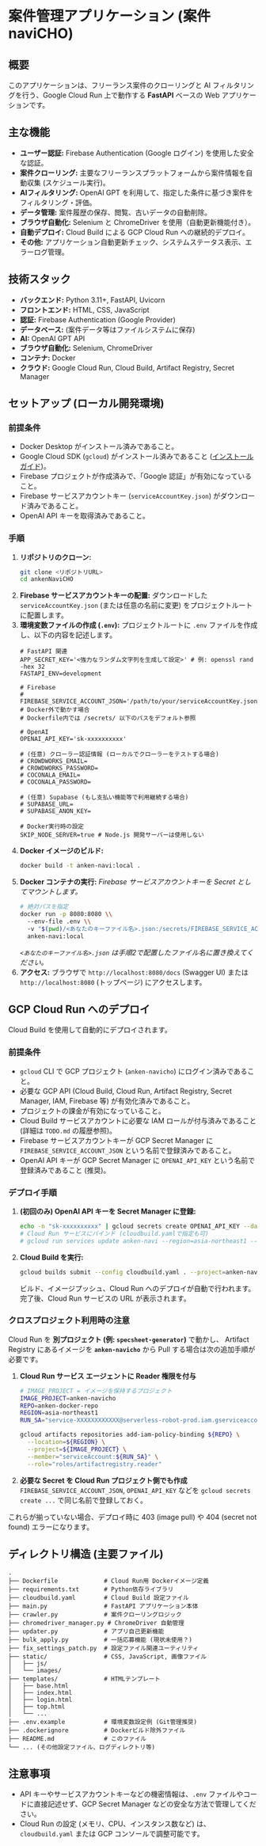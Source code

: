 # 案件管理アプリケーション (案件naviCHO)

## 概要
このアプリケーションは、フリーランス案件のクローリングと AI フィルタリングを行う、Google Cloud Run 上で動作する **FastAPI** ベースの Web アプリケーションです。

## 主な機能

*   **ユーザー認証:** Firebase Authentication (Google ログイン) を使用した安全な認証。
*   **案件クローリング:** 主要なフリーランスプラットフォームから案件情報を自動収集 (スケジュール実行)。
*   **AIフィルタリング:** OpenAI GPT を利用して、指定した条件に基づき案件をフィルタリング・評価。
*   **データ管理:** 案件履歴の保存、閲覧、古いデータの自動削除。
*   **ブラウザ自動化:** Selenium と ChromeDriver を使用（自動更新機能付き）。
*   **自動デプロイ:** Cloud Build による GCP Cloud Run への継続的デプロイ。
*   **その他:** アプリケーション自動更新チェック、システムステータス表示、エラーログ管理。

## 技術スタック

*   **バックエンド:** Python 3.11+, FastAPI, Uvicorn
*   **フロントエンド:** HTML, CSS, JavaScript
*   **認証:** Firebase Authentication (Google Provider)
*   **データベース:** (案件データ等はファイルシステムに保存)
*   **AI:** OpenAI GPT API
*   **ブラウザ自動化:** Selenium, ChromeDriver
*   **コンテナ:** Docker
*   **クラウド:** Google Cloud Run, Cloud Build, Artifact Registry, Secret Manager

## セットアップ (ローカル開発環境)

### 前提条件
*   Docker Desktop がインストール済みであること。
*   Google Cloud SDK (`gcloud`) がインストール済みであること ([インストールガイド](https://cloud.google.com/sdk/docs/install))。
*   Firebase プロジェクトが作成済みで、「Google 認証」が有効になっていること。
*   Firebase サービスアカウントキー (`serviceAccountKey.json`) がダウンロード済みであること。
*   OpenAI API キーを取得済みであること。

### 手順
1.  **リポジトリのクローン:**
    ```bash
    git clone <リポジトリURL>
    cd ankenNaviCHO
    ```
2.  **Firebase サービスアカウントキーの配置:**
    ダウンロードした `serviceAccountKey.json` (または任意の名前に変更) をプロジェクトルートに配置します。
3.  **環境変数ファイルの作成 (`.env`):**
    プロジェクトルートに `.env` ファイルを作成し、以下の内容を記述します。
    ```dotenv
    # FastAPI 関連
    APP_SECRET_KEY='<強力なランダム文字列を生成して設定>' # 例: openssl rand -hex 32
    FASTAPI_ENV=development

    # Firebase
    # FIREBASE_SERVICE_ACCOUNT_JSON='/path/to/your/serviceAccountKey.json' # Docker外で動かす場合
    # Dockerfile内では /secrets/ 以下のパスをデフォルト参照

    # OpenAI
    OPENAI_API_KEY='sk-xxxxxxxxxx'

    # (任意) クローラー認証情報 (ローカルでクローラーをテストする場合)
    # CROWDWORKS_EMAIL=
    # CROWDWORKS_PASSWORD=
    # COCONALA_EMAIL=
    # COCONALA_PASSWORD=

    # (任意) Supabase (もし支払い機能等で利用継続する場合)
    # SUPABASE_URL=
    # SUPABASE_ANON_KEY=

    # Docker実行時の設定
    SKIP_NODE_SERVER=true # Node.js 開発サーバーは使用しない
    ```
4.  **Docker イメージのビルド:**
    ```bash
    docker build -t anken-navi:local .
    ```
5.  **Docker コンテナの実行:**
    *Firebase サービスアカウントキーを Secret としてマウントします。*
    ```bash
    # 絶対パスを指定
    docker run -p 8080:8080 \\
      --env-file .env \\
      -v "$(pwd)/<あなたのキーファイル名>.json:/secrets/FIREBASE_SERVICE_ACCOUNT_JSON:ro" \\
      anken-navi:local
    ```
    *`<あなたのキーファイル名>.json` は手順2で配置したファイル名に置き換えてください。*
6.  **アクセス:**
    ブラウザで `http://localhost:8080/docs` (Swagger UI) または `http://localhost:8080` (トップページ) にアクセスします。

## GCP Cloud Run へのデプロイ

Cloud Build を使用して自動的にデプロイされます。

### 前提条件
*   `gcloud` CLI で GCP プロジェクト (`anken-navicho`) にログイン済みであること。
*   必要な GCP API (Cloud Build, Cloud Run, Artifact Registry, Secret Manager, IAM, Firebase 等) が有効化済みであること。
*   プロジェクトの課金が有効になっていること。
*   Cloud Build サービスアカウントに必要な IAM ロールが付与済みであること (詳細は `TODO.md` の履歴参照)。
*   Firebase サービスアカウントキーが GCP Secret Manager に `FIREBASE_SERVICE_ACCOUNT_JSON` という名前で登録済みであること。
*   OpenAI API キーが GCP Secret Manager に `OPENAI_API_KEY` という名前で登録済みであること (推奨)。

### デプロイ手順
1.  **(初回のみ) OpenAI API キーを Secret Manager に登録:**
    ```bash
    echo -n "sk-xxxxxxxxxx" | gcloud secrets create OPENAI_API_KEY --data-file=- --project=anken-navicho
    # Cloud Run サービスにバインド (cloudbuild.yamlで指定も可)
    # gcloud run services update anken-navi --region=asia-northeast1 --add-secrets="OPENAI_API_KEY=OPENAI_API_KEY:latest" --project=anken-navicho
    ```
2.  **Cloud Build を実行:**
    ```bash
    gcloud builds submit --config cloudbuild.yaml . --project=anken-navicho
    ```
    ビルド、イメージプッシュ、Cloud Run へのデプロイが自動で行われます。完了後、Cloud Run サービスの URL が表示されます。

### クロスプロジェクト利用時の注意
Cloud Run を **別プロジェクト (例: `specsheet-generator`)** で動かし、
Artifact Registry にあるイメージを **`anken-navicho`** から Pull する場合は次の追加手順が必要です。

1. **Cloud Run サービス エージェントに Reader 権限を付与**
   ```bash
   # IMAGE_PROJECT = イメージを保持するプロジェクト
   IMAGE_PROJECT=anken-navicho
   REPO=anken-docker-repo
   REGION=asia-northeast1
   RUN_SA="service-XXXXXXXXXXXX@serverless-robot-prod.iam.gserviceaccount.com" # Cloud Run 側の SA

   gcloud artifacts repositories add-iam-policy-binding ${REPO} \
     --location=${REGION} \
     --project=${IMAGE_PROJECT} \
     --member="serviceAccount:${RUN_SA}" \
     --role="roles/artifactregistry.reader"
   ```
2. **必要な Secret を Cloud Run プロジェクト側でも作成**  
   `FIREBASE_SERVICE_ACCOUNT_JSON`, `OPENAI_API_KEY` などを
   `gcloud secrets create ...` で同じ名前で登録しておく。

これらが揃っていない場合、デプロイ時に 403 (image pull) や 404 (secret not found) エラーになります。

## ディレクトリ構造 (主要ファイル)
```
.
├── Dockerfile             # Cloud Run用 Dockerイメージ定義
├── requirements.txt       # Python依存ライブラリ
├── cloudbuild.yaml        # Cloud Build 設定ファイル
├── main.py                # FastAPI アプリケーション本体
├── crawler.py             # 案件クローリングロジック
├── chromedriver_manager.py # ChromeDriver 自動管理
├── updater.py             # アプリ自己更新機能
├── bulk_apply.py          # 一括応募機能 (現状未使用？)
├── fix_settings_patch.py  # 設定ファイル関連ユーティリティ
├── static/                # CSS, JavaScript, 画像ファイル
│   ├── js/
│   └── images/
├── templates/             # HTMLテンプレート
│   ├── base.html
│   ├── index.html
│   ├── login.html
│   ├── top.html
│   └── ...
├── .env.example           # 環境変数設定例 (Git管理推奨)
├── .dockerignore          # Dockerビルド除外ファイル
├── README.md              # このファイル
└── ... (その他設定ファイル、ログディレクトリ等)
```

## 注意事項
*   API キーやサービスアカウントキーなどの機密情報は、`.env` ファイルやコードに直接記述せず、GCP Secret Manager などの安全な方法で管理してください。
*   Cloud Run の設定 (メモリ、CPU、インスタンス数など) は、`cloudbuild.yaml` または GCP コンソールで調整可能です。